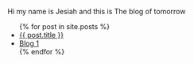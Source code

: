 Hi my name is Jesiah and this is The blog of tomorrow



<ul>
  {% for post in site.posts %}
    <li>
      <a href="{{ post.url | relative_url }}">{{ post.title }}</a>
    </li>
    <li>
      <a href="/blog/_posts/9-17-blog1.md">Blog 1</a>
    </li>
  {% endfor %}
</ul>